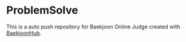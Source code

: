 # ProblemSolve
This is a auto push repository for Baekjoon Online Judge created with [BaekjoonHub](https://github.com/BaekjoonHub/BaekjoonHub).
